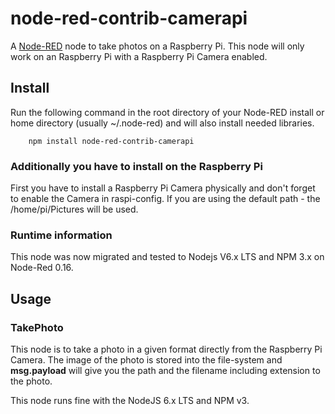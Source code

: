 # node-red-contrib-camerapi
A <a href="http://nodered.org" target="_new">Node-RED</a> node to take photos on a Raspberry Pi. This node will only work on an Raspberry Pi with a Raspberry Pi Camera enabled.

## Install

Run the following command in the root directory of your Node-RED install or home directory (usually ~/.node-red) and will also install needed libraries.

        npm install node-red-contrib-camerapi

### Additionally you have to install on the Raspberry Pi 

First you have to install a Raspberry Pi Camera physically and don't forget to enable the Camera in raspi-config. 
If you are using the default path - the /home/pi/Pictures will be used.

### Runtime information
This node was now migrated and tested to Nodejs V6.x LTS and NPM 3.x on Node-Red 0.16. 

## Usage

### TakePhoto

This node is to take a photo in a given format directly from the Raspberry Pi Camera. The image of the photo is stored into the file-system and <b>msg.payload</b> will give you the path and the filename including extension to the photo.

This node runs fine with the NodeJS 6.x LTS and NPM v3.
